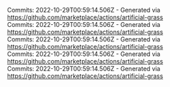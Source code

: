 Commits: 2022-10-29T00:59:14.506Z - Generated via https://github.com/marketplace/actions/artificial-grass
<br>
Commits: 2022-10-29T00:59:14.506Z - Generated via https://github.com/marketplace/actions/artificial-grass
<br>
Commits: 2022-10-29T00:59:14.506Z - Generated via https://github.com/marketplace/actions/artificial-grass
<br>
Commits: 2022-10-29T00:59:14.506Z - Generated via https://github.com/marketplace/actions/artificial-grass
<br>
Commits: 2022-10-29T00:59:14.506Z - Generated via https://github.com/marketplace/actions/artificial-grass
<br>
